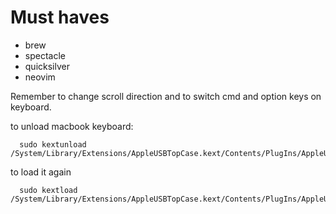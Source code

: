 
# Must haves
* brew
* spectacle
* quicksilver
* neovim

Remember to change scroll direction and to switch cmd and option keys on keyboard.

to unload macbook keyboard:
```
  sudo kextunload /System/Library/Extensions/AppleUSBTopCase.kext/Contents/PlugIns/AppleUSBTCKeyboard.kext
```
to load it again
```
  sudo kextload /System/Library/Extensions/AppleUSBTopCase.kext/Contents/PlugIns/AppleUSBTCKeyboard.kext
```

